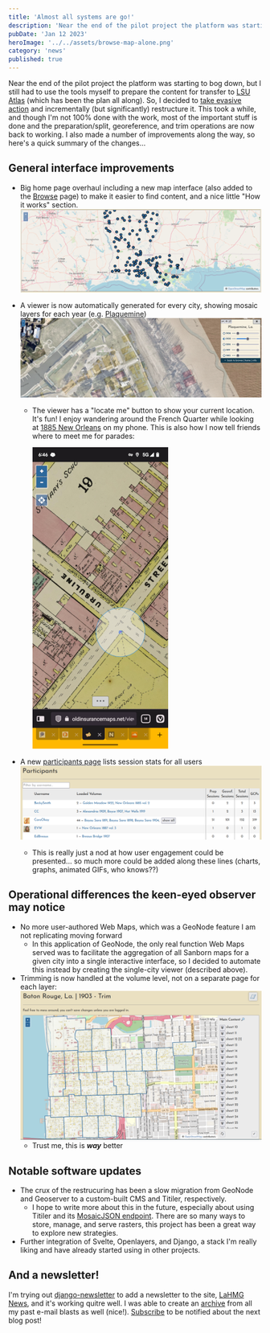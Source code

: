 ```yaml
---
title: 'Almost all systems are go!'
description: 'Near the end of the pilot project the platform was starting to bog down, but I still had to use the tools myself to prepare...'
pubDate: 'Jan 12 2023'
heroImage: '../../assets/browse-map-alone.png'
category: 'news'
published: true
---
```


Near the end of the pilot project the platform was starting to bog down, but I still had to use the tools myself to prepare the content for transfer to [LSU Atlas](http://atlas.ga.lsu.edu) (which has been the plan all along). So, I decided to [take evasive action](https://github.com/mradamcox/loc-insurancemaps/issues/99) and incrementally (but significantly) restructure it. This took a while, and though I'm not 100% done with the work, most of the important stuff is done and the preparation/split, georeference, and trim operations are now back to working. I also made a number of improvements along the way, so here's a quick summary of the changes...


## General interface improvements

- Big home page overhaul including a new map interface (also added to the [Browse](https://oldinsurancemaps.net/browse?utm_source=blog) page) to make it easier to find content, and a nice little "How it works" section.
    ![Updated home page](../../assets/browse-map-alone.png)
- A viewer is now automatically generated for every city, showing mosaic layers for each year (e.g. [Plaquemine](https://oldinsurancemaps.net/viewer/plaquemine-la?utm_source=blog))
    ![Plaquemine, La.](../../assets/plaquemine-short.png)

    - The viewer has a "locate me" button to show your current location. It's fun! I enjoy wandering around the French Quarter while looking at [1885 New Orleans](https://oldinsurancemaps.net/viewer/new-orleans-la/?sanborn03376_004=0&sanborn03376_003=0&sanborn03376_002=100&sanborn03376_001=0&utm_source=blog#/center/-90.06393,29.95817/zoom/16.4) on my phone. This is also how I now tell friends where to meet me for parades:

      ![Plaquemine, La.](../../assets/viewer-screenshot_20230106-184641-sm.png)
- A new [participants page](https://oldinsurancemaps.net/participants?utm_source=newsletter) lists session stats for all users
    ![Participants list](../../assets/participants-sample.png)
    - This is really just a nod at how user engagement could be presented... so much more could be added along these lines (charts, graphs, animated GIFs, who knows??)

## Operational differences the keen-eyed observer may notice

- No more user-authored Web Maps, which was a GeoNode feature I am not replicating moving forward
    - In this application of GeoNode, the only real function Web Maps served was to facilitate the aggregation of all Sanborn maps for a given city into a single interactive interface, so I decided to automate this instead by creating the single-city viewer (described above).
- Trimming is now handled at the volume level, not on a separate page for each layer:
    ![Trim interface for Baton Rouge](../../assets/multitrim-baton-rouge.png)
    - Trust me, this is _**way**_ better

## Notable software updates

- The crux of the restrucuring has been a slow migration from GeoNode and Geoserver to a custom-built CMS and Titiler, respectively.
    - I hope to write more about this in the future, especially about using Titiler and its [MosaicJSON endpoint](https://developmentseed.org/titiler/examples/notebooks/Working_with_MosaicJSON/). There are so many ways to store, manage, and serve rasters, this project has been a great way to explore new strategies.
- Further integration of Svelte, Openlayers, and Django, a stack I'm really liking and have already started using in other projects.

## And a newsletter!

I'm trying out [django-newsletter](https://github.com/jazzband/django-newsletter) to add a newsletter to the site, [LaHMG News](https://oldinsurancemaps.net/newsletter/lahmg-news/?utm_source=blog), and it's working quitre well. I was able to create an [archive](https://oldinsurancemaps.net/newsletter/lahmg-news/archive/) from all my past e-mail blasts as well (nice!). [Subscribe](https://oldinsurancemaps.net/newsletter/lahmg-news/subscribe/?utm_source=blog) to be notified about the next blog post!
